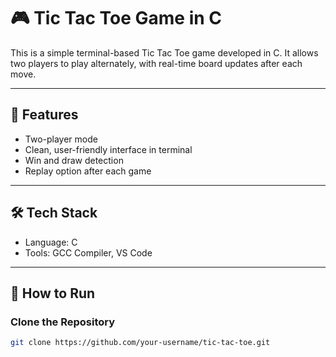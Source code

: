 # 🎮 Tic Tac Toe Game in C

This is a simple terminal-based Tic Tac Toe game developed in C. It allows two players to play alternately, with real-time board updates after each move.

---

## 📌 Features
- Two-player mode
- Clean, user-friendly interface in terminal
- Win and draw detection
- Replay option after each game

---

## 🛠️ Tech Stack
- Language: C
- Tools: GCC Compiler, VS Code

---

## 🚀 How to Run

### Clone the Repository
```bash
git clone https://github.com/your-username/tic-tac-toe.git

